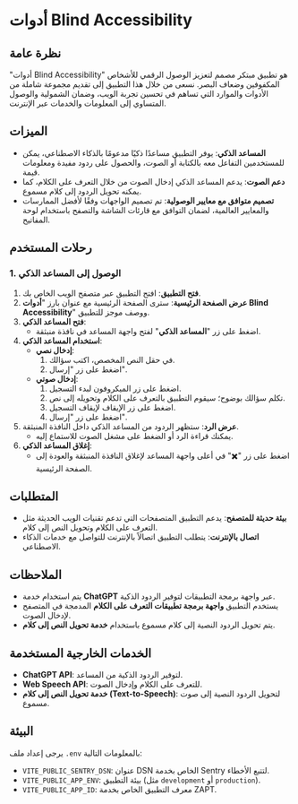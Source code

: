 # أدوات Blind Accessibility

## نظرة عامة

"أدوات Blind Accessibility" هو تطبيق مبتكر مصمم لتعزيز الوصول الرقمي للأشخاص المكفوفين وضعاف البصر. نسعى من خلال هذا التطبيق إلى تقديم مجموعة شاملة من الأدوات والموارد التي تساهم في تحسين تجربة الويب، وضمان الشمولية والوصول المتساوي إلى المعلومات والخدمات عبر الإنترنت.

## الميزات

- **المساعد الذكي**: يوفر التطبيق مساعدًا ذكيًا مدعومًا بالذكاء الاصطناعي، يمكن للمستخدمين التفاعل معه بالكتابة أو الصوت، والحصول على ردود مفيدة ومعلومات قيمة.
- **دعم الصوت**: يدعم المساعد الذكي إدخال الصوت من خلال التعرف على الكلام، كما يمكنه تحويل الردود إلى كلام مسموع.
- **تصميم متوافق مع معايير الوصولية**: تم تصميم الواجهات وفقًا لأفضل الممارسات والمعايير العالمية، لضمان التوافق مع قارئات الشاشة والتصفح باستخدام لوحة المفاتيح.

## رحلات المستخدم

### 1. الوصول إلى المساعد الذكي

1. **فتح التطبيق**: افتح التطبيق عبر متصفح الويب الخاص بك.
2. **عرض الصفحة الرئيسية**: سترى الصفحة الرئيسية مع عنوان بارز "**أدوات Blind Accessibility**" ووصف موجز للتطبيق.
3. **فتح المساعد الذكي**:
   - اضغط على زر "**المساعد الذكي**" لفتح واجهة المساعد في نافذة منبثقة.
4. **استخدام المساعد الذكي**:
   - **إدخال نصي**:
     1. في حقل النص المخصص، اكتب سؤالك.
     2. اضغط على زر "إرسال".
   - **إدخال صوتي**:
     1. اضغط على زر الميكروفون لبدء التسجيل.
     2. تكلم سؤالك بوضوح؛ سيقوم التطبيق بالتعرف على الكلام وتحويله إلى نص.
     3. اضغط على زر الإيقاف لإيقاف التسجيل.
     4. اضغط على زر "إرسال".
5. **عرض الرد**: ستظهر الردود من المساعد الذكي داخل النافذة المنبثقة.
   - يمكنك قراءة الرد أو الضغط على مشغل الصوت للاستماع إليه.
6. **إغلاق المساعد الذكي**:
   - اضغط على زر "✖️" في أعلى واجهة المساعد لإغلاق النافذة المنبثقة والعودة إلى الصفحة الرئيسية.

## المتطلبات

- **بيئة حديثة للمتصفح**: يدعم التطبيق المتصفحات التي تدعم تقنيات الويب الحديثة مثل التعرف على الكلام وتحويل النص إلى كلام.
- **اتصال بالإنترنت**: يتطلب التطبيق اتصالاً بالإنترنت للتواصل مع خدمات الذكاء الاصطناعي.

## الملاحظات

- يتم استخدام خدمة **ChatGPT** عبر واجهة برمجة التطبيقات لتوفير الردود الذكية.
- يستخدم التطبيق **واجهة برمجة تطبيقات التعرف على الكلام** المدمجة في المتصفح لإدخال الصوت.
- يتم تحويل الردود النصية إلى كلام مسموع باستخدام **خدمة تحويل النص إلى كلام**.

## الخدمات الخارجية المستخدمة

- **ChatGPT API**: لتوفير الردود الذكية من المساعد.
- **Web Speech API**: للتعرف على الكلام وإدخال الصوت.
- **خدمة تحويل النص إلى كلام (Text-to-Speech)**: لتحويل الردود النصية إلى صوت مسموع.

## البيئة

يرجى إعداد ملف `.env` بالمعلومات التالية:

- `VITE_PUBLIC_SENTRY_DSN`: عنوان DSN الخاص بخدمة Sentry لتتبع الأخطاء.
- `VITE_PUBLIC_APP_ENV`: بيئة التطبيق (مثل `development` أو `production`).
- `VITE_PUBLIC_APP_ID`: معرف التطبيق الخاص بخدمة ZAPT.